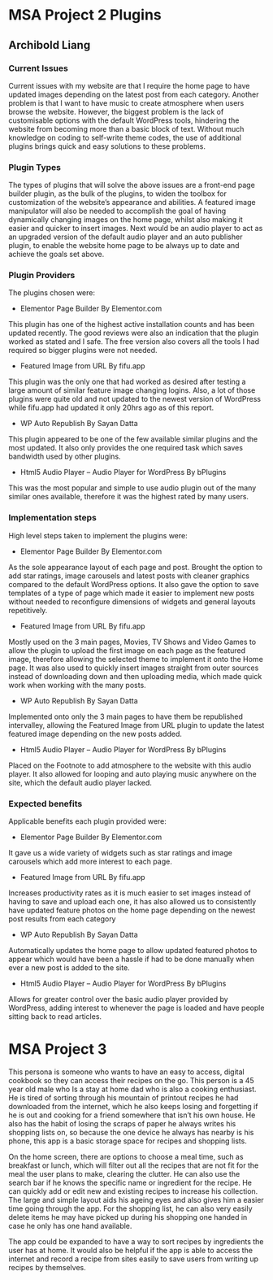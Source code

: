 # MSA Project 2 Plugins
## Archibold Liang
### Current Issues
Current issues with my website are that I require the home page to have updated images depending on the latest post from each category. Another problem is that I want to have music to create atmosphere when users browse the website. However, the biggest problem is the lack of customisable options with the default WordPress tools, hindering the website from becoming more than a basic block of text. Without much knowledge on coding to self-write theme codes, the use of additional plugins brings quick and easy solutions to these problems.

### Plugin Types
The types of plugins that will solve the above issues are a front-end page builder plugin, as the bulk of the plugins, to widen the toolbox for customization of the website’s appearance and abilities. A featured image manipulator will also be needed to accomplish the goal of having dynamically changing images on the home page, whilst also making it easier and quicker to insert images. Next would be an audio player to act as an upgraded version of the default audio player and an auto publisher plugin, to enable the website home page to be always up to date and achieve the goals set above.

### Plugin Providers
The plugins chosen were: 
* Elementor Page Builder By Elementor.com 

This plugin has one of the highest active installation counts and has been updated recently. The good reviews were also an indication that the plugin worked as stated and I safe. The free version also covers all the tools I had required so bigger plugins were not needed. 

* Featured Image from URL By fifu.app

This plugin was the only one that had worked as desired after testing a large amount of similar feature image changing logins. Also, a lot of those plugins were quite old and not updated to the newest version of WordPress while fifu.app had updated it only 20hrs ago as of this report.

* WP Auto Republish By Sayan Datta

This plugin appeared to be one of the few available similar plugins and the most updated. It also only provides the one required task which saves bandwidth used by other plugins.

* Html5 Audio Player – Audio Player for WordPress By bPlugins

This was the most popular and simple to use audio plugin out of the many similar ones available, therefore it was the highest rated by many users. 

### Implementation steps
High level steps taken to implement the plugins were: 
* Elementor Page Builder By Elementor.com 

As the sole appearance layout of each page and post. Brought the option to add star ratings, image carousels and latest posts with cleaner graphics compared to the default WordPress options. It also gave the option to save templates of a type of page which made it easier to implement new posts without needed to reconfigure dimensions of widgets and general layouts repetitively. 

* Featured Image from URL By fifu.app

Mostly used on the 3 main pages, Movies, TV Shows and Video Games to allow the plugin to upload the first image on each page as the featured image, therefore allowing the selected theme to implement it onto the Home page. It was also used to quickly insert images straight from outer sources instead of downloading down and then uploading media, which made quick work when working with the many posts.

* WP Auto Republish By Sayan Datta

Implemented onto only the 3 main pages to have them be republished intervalley, allowing the Featured Image from URL plugin to update the latest featured image depending on the new posts added.

* Html5 Audio Player – Audio Player for WordPress By bPlugins

Placed on the Footnote to add atmosphere to the website with this audio player. It also allowed for looping and auto playing music anywhere on the site, which the default audio player lacked.  

### Expected benefits
Applicable benefits each plugin provided were:
* Elementor Page Builder By Elementor.com 

It gave us a wide variety of widgets such as star ratings and image carousels which add more interest to each page. 

* Featured Image from URL By fifu.app

Increases productivity rates as it is much easier to set images instead of having to save and upload each one, it has also allowed us to consistently have updated feature photos on the home page depending on the newest post results from each category

* WP Auto Republish By Sayan Datta

Automatically updates the home page to allow updated featured photos to appear which would have been a hassle if had to be done manually when ever a new post is added to the site.

* Html5 Audio Player – Audio Player for WordPress By bPlugins

Allows for greater control over the basic audio player provided by WordPress, adding interest to whenever the page is loaded and have people sitting back to read articles.


# MSA Project 3 

This persona is someone who wants to have an easy to access, digital cookbook so they can access their recipes on the go. This person is a 45 year old male who Is a stay at home dad who is also a cooking enthusiast. He is tired of sorting through his mountain of printout recipes he had downloaded from the internet, which he also keeps losing and forgetting if he is out and cooking for a friend somewhere that isn’t his own house. He also has the habit of losing the scraps of paper he always writes his shopping lists on, so because the one device he always has nearby is his phone, this app is a basic storage space for recipes and shopping lists.

On the home screen, there are options to choose a meal time, such as breakfast or lunch, which will filter out all the recipes that are not fit for the meal the user plans to make, clearing the clutter. He can also use the search bar if he knows the specific name or ingredient for the recipe. He can quickly add or edit new and existing recipes to increase his collection. The large and simple layout aids his ageing eyes and also gives him a easier time going through the app. For the shopping list, he can also very easily delete items he may have picked up during his shopping one handed in case he only has one hand available.

The app could be expanded to have a way to sort recipes by ingredients the user has at home. It would also be helpful if the app is able to access the internet and record a recipe from sites easily to save users from writing up recipes by themselves.
